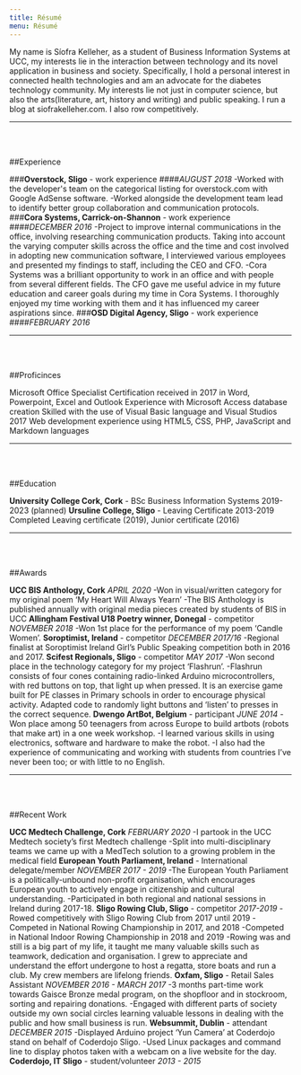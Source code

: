```yaml
---
title: Résumé
menu: Résumé
---
```

My name is Síofra Kelleher, as a student of Business Information Systems at UCC, my interests lie in the interaction between technology and its novel application in business and society. Specifically, I hold a personal interest in connected health technologies and am an advocate for the diabetes technology community.
My interests lie not just in computer science, but also the arts(literature, art, history and writing) and public speaking. I run a blog at siofrakelleher.com. I also row competitively.

---
<br></br>

##Experience

###**Overstock, Sligo** - work experience
####*AUGUST 2018*
-Worked with the developer's team on the categorical listing for overstock.com with Google AdSense software. 
-Worked alongside the development team lead to identify better group collaboration and communication protocols.
###**Cora Systems, Carrick-on-Shannon** - work experience
####*DECEMBER 2016*
-Project to improve internal communications in the office, involving researching communication products. Taking into account the varying computer skills across the office and the time and cost involved in adopting new communication software, I interviewed various employees and presented my findings to staff, including the CEO and CFO.
-Cora Systems was a brilliant opportunity to work in an office and with people from several different fields. The CFO gave me useful advice in my future education and career goals during my time in Cora Systems. I thoroughly enjoyed my time working with them and it has influenced my career aspirations since.
###**OSD Digital Agency, Sligo** - work experience
####*FEBRUARY 2016*

---
<br></br>

##Proficinces

Microsoft Office Specialist Certification received in 2017 in Word, Powerpoint, Excel and Outlook
Experience with Microsoft Access database creation
Skilled with the use of Visual Basic language and Visual Studios 2017
Web development experience using HTML5, CSS, PHP, JavaScript and Markdown languages

---
<br></br>

##Education

**University College Cork, Cork** - BSc Business Information Systems
2019-2023 (planned)
**Ursuline College, Sligo** - Leaving Certificate
2013-2019
Completed Leaving certificate (2019), Junior certificate (2016)

---
<br></br>

##Awards

**UCC BIS Anthology, Cork**
*APRIL 2020*
-Won in visual/written category for my original poem ‘My Heart Will Always Yearn’
-The BIS Anthology is published annually with original media pieces created by students of BIS in UCC
**Allingham Festival U18 Poetry winner, Donegal** - competitor
*NOVEMBER 2018*
-Won 1st place for the performance of my poem ‘Candle Women’.
**Soroptimist, Ireland** - competitor
*DECEMBER 2017/16*
-Regional finalist at Soroptimist Ireland Girl’s Public Speaking competition both in 2016 and 2017.
**Scifest Regionals, Sligo** - competitor
*MAY 2017*
-Won second place in the technology category for my project ‘Flashrun’.
-Flashrun consists of four cones containing radio-linked Arduino microcontrollers, with red buttons on top, that light up when pressed. It is an exercise game built for PE classes in Primary schools in order to encourage physical activity. Adapted code to randomly light buttons and ‘listen’ to presses in the correct sequence.
**Dwengo ArtBot, Belgium** - participant
*JUNE 2014*
-Won place among 50 teenagers from across Europe to build artbots (robots that make art) in a one week workshop.
-I learned various skills in using electronics, software and hardware to make the robot.
-I also had the experience of communicating and working with students from countries I’ve never been too; or with little to no English.

---
<br></br>

##Recent Work

**UCC Medtech Challenge, Cork**
*FEBRUARY 2020*
-I partook in the UCC Medtech society’s first Medtech challenge
-Split into multi-disciplinary teams we came up with a MedTech solution to a growing problem in the medical field
**European Youth Parliament,  Ireland** - International delegate/member
*NOVEMBER 2017 - 2019*
-The European Youth Parliament is a politically-unbound non-profit organisation, which encourages European youth to actively engage in citizenship and cultural understanding.
-Participated in both regional and national sessions in Ireland during 2017-18.
**Sligo Rowing Club, Sligo** - competitor
*2017-2019*
-Rowed competitively with Sligo Rowing Club from 2017 until 2019
-Competed in National Rowing Championship in 2017, and 2018
-Competed in National Indoor Rowing Championship in 2018 and 2019
-Rowing was and still is a big part of my life, it taught me many valuable skills such as teamwork, dedication and organisation. I grew to appreciate and understand the effort undergone to host a regatta, store boats and run a club. My crew members are lifelong friends.
**Oxfam, Sligo** - Retail Sales Assistant
*NOVEMBER 2016 - MARCH 2017*
-3 months part-time work towards Gaisce Bronze medal program, on the shopfloor and in stockroom, sorting and repairing donations.
-Engaged with different parts of society outside my own social circles learning valuable lessons in dealing with the public and how small business is run.
**Websummit, Dublin** - attendant
*DECEMBER 2015*
-Displayed Arduino project ‘Yun Camera’ at Coderdojo stand on behalf of Coderdojo Sligo.
-Used Linux packages and command line to display photos taken with a webcam on a live website for the day.
**Coderdojo, IT Sligo** - student/volunteer
*2013 - 2015*
